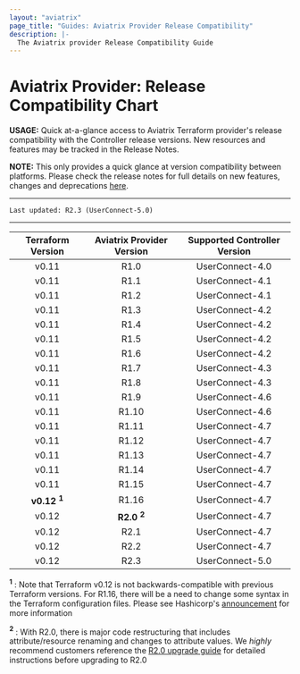 ```yaml
---
layout: "aviatrix"
page_title: "Guides: Aviatrix Provider Release Compatibility"
description: |-
  The Aviatrix provider Release Compatibility Guide
---
```


# Aviatrix  Provider: Release Compatibility Chart

**USAGE:** Quick at-a-glance access to Aviatrix Terraform provider's release compatibility with the Controller release versions. New resources and features may be tracked in the Release Notes.

**NOTE:** This only provides a quick glance at version compatibility between platforms. Please check the release notes for full details on new features, changes and deprecations [here](https://github.com/terraform-providers/terraform-provider-aviatrix/releases).


---

``Last updated: R2.3 (UserConnect-5.0)``


---


| Terraform Version | Aviatrix Provider Version | Supported Controller Version |
|:-----------------:|:-------------------------:|:----------------------------:|
| v0.11             | R1.0                      | UserConnect-4.0              |
| v0.11             | R1.1                      | UserConnect-4.1              |
| v0.11             | R1.2                      | UserConnect-4.1              |
| v0.11             | R1.3                      | UserConnect-4.2              |
| v0.11             | R1.4                      | UserConnect-4.2              |
| v0.11             | R1.5                      | UserConnect-4.2              |
| v0.11             | R1.6                      | UserConnect-4.2              |
| v0.11             | R1.7                      | UserConnect-4.3              |
| v0.11             | R1.8                      | UserConnect-4.3              |
| v0.11             | R1.9                      | UserConnect-4.6              |
| v0.11             | R1.10                     | UserConnect-4.6              |
| v0.11             | R1.11                     | UserConnect-4.7              |
| v0.11             | R1.12                     | UserConnect-4.7              |
| v0.11             | R1.13                     | UserConnect-4.7              |
| v0.11             | R1.14                     | UserConnect-4.7              |
| v0.11             | R1.15                     | UserConnect-4.7              |
| **v0.12 <sup>1</sup>** | R1.16                | UserConnect-4.7              |
| v0.12             | **R2.0 <sup>2</sup>**     | UserConnect-4.7              |
| v0.12             | R2.1                      | UserConnect-4.7              |
| v0.12             | R2.2                      | UserConnect-4.7              |
| v0.12             | R2.3                      | UserConnect-5.0              |

**<sup>1</sup>** : Note that Terraform v0.12 is not backwards-compatible with previous Terraform versions. For R1.16, there will be a need to change some syntax in the Terraform configuration files. Please see Hashicorp's [announcement](https://www.hashicorp.com/blog/announcing-terraform-0-12) for more information

**<sup>2</sup>** : With R2.0, there is major code restructuring that includes attribute/resource renaming and changes to attribute values. We *highly* recommend customers reference the [R2.0 upgrade guide](https://www.terraform.io/docs/providers/aviatrix/guides/v2-upgrade-guide.html) for detailed instructions before upgrading to R2.0

